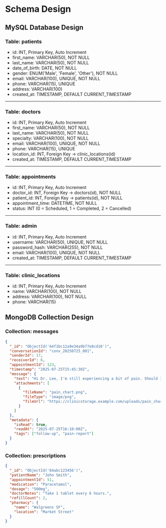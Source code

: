# Schema Design

## MySQL Database Design

### Table: patients

- id: INT, Primary Key, Auto Increment
- first_name: VARCHAR(50), NOT NULL
- last_name: VARCHAR(50), NOT NULL
- date_of_birth: DATE, NOT NULL
- gender: ENUM('Male', 'Female', 'Other'), NOT NULL
- email: VARCHAR(100), UNIQUE, NOT NULL
- phone: VARCHAR(15), UNIQUE
- address: VARCHAR(100)
- created_at: TIMESTAMP, DEFAULT CURRENT_TIMESTAMP

---

### Table: doctors

- id: INT, Primary Key, Auto Increment
- first_name: VARCHAR(50), NOT NULL
- last_name: VARCHAR(50), NOT NULL
- specialty: VARCHAR(100), NOT NULL
- email: VARCHAR(100), UNIQUE, NOT NULL
- phone: VARCHAR(15), UNIQUE
- location_id: INT, Foreign Key → clinic_locations(id)
- created_at: TIMESTAMP, DEFAULT CURRENT_TIMESTAMP

---

### Table: appointments

- id: INT, Primary Key, Auto Increment
- doctor_id: INT, Foreign Key → doctors(id), NOT NULL
- patient_id: INT, Foreign Key → patients(id), NOT NULL
- appointment_time: DATETIME, NOT NULL
- status: INT (0 = Scheduled, 1 = Completed, 2 = Cancelled)

---

### Table: admin

- id: INT, Primary Key, Auto Increment
- username: VARCHAR(50), UNIQUE, NOT NULL
- password_hash: VARCHAR(255), NOT NULL
- email: VARCHAR(100), UNIQUE, NOT NULL
- created_at: TIMESTAMP, DEFAULT CURRENT_TIMESTAMP

---

### Table: clinic_locations

- id: INT, Primary Key, Auto Increment
- name: VARCHAR(100), NOT NULL
- address: VARCHAR(100), NOT NULL
- phone: VARCHAR(15)

## MongoDB Collection Design

### Collection: messages

```json
{
  "_id": "ObjectId('64f1bc12a9e34a9b77e8cd10')",
  "conversationId": "conv_20250725_001",
  "senderId": 17,
  "receiverId": 6,
  "appointmentId": 123,
  "timestamp": "2025-07-25T15:45:30Z",
  "message": {
    "text": "Hi Dr. Lee, I'm still experiencing a bit of pain. Should I increase my dosage?",
    "attachments": [
      {
        "fileName": "pain_chart.png",
        "fileType": "image/png",
        "fileUrl": "https://clinicstorage.example.com/uploads/pain_chart.png"
      }
    ]
  },
  "metadata": {
    "isRead": true,
    "readAt": "2025-07-25T16:10:00Z",
    "tags": ["follow-up", "pain-report"]
  }
}
```

### Collection: prescriptions

```json
{
  "_id": "ObjectId('64abc123456')",
  "patientName": "John Smith",
  "appointmentId": 51,
  "medication": "Paracetamol",
  "dosage": "500mg",
  "doctorNotes": "Take 1 tablet every 6 hours.",
  "refillCount": 2,
  "pharmacy": {
    "name": "Walgreens SF",
    "location": "Market Street"
  }
}
```

